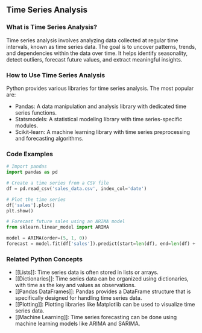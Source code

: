 ## Time Series Analysis

### What is Time Series Analysis?
Time series analysis involves analyzing data collected at regular time intervals, known as time series data. The goal is to uncover patterns, trends, and dependencies within the data over time. It helps identify seasonality, detect outliers, forecast future values, and extract meaningful insights.

### How to Use Time Series Analysis
Python provides various libraries for time series analysis. The most popular are:
- Pandas: A data manipulation and analysis library with dedicated time series functions.
- Statsmodels: A statistical modeling library with time series-specific modules.
- Scikit-learn: A machine learning library with time series preprocessing and forecasting algorithms.

### Code Examples
```python
# Import pandas
import pandas as pd

# Create a time series from a CSV file
df = pd.read_csv('sales_data.csv', index_col='date')

# Plot the time series
df['sales'].plot()
plt.show()

# Forecast future sales using an ARIMA model
from sklearn.linear_model import ARIMA

model = ARIMA(order=(5, 1, 0))
forecast = model.fit(df['sales']).predict(start=len(df), end=len(df) + 12)
```

### Related Python Concepts

- [[Lists]]: Time series data is often stored in lists or arrays.
- [[Dictionaries]]: Time series data can be organized using dictionaries, with time as the key and values as observations.
- [[Pandas DataFrames]]: Pandas provides a DataFrame structure that is specifically designed for handling time series data.
- [[Plotting]]: Plotting libraries like Matplotlib can be used to visualize time series data.
- [[Machine Learning]]: Time series forecasting can be done using machine learning models like ARIMA and SARIMA.